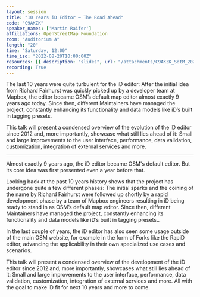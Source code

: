 ```yaml
---
layout: session
title: "10 Years iD Editor – The Road Ahead"
code: "C9AKZK"
speaker_names: ['Martin Raifer']
affiliations: OpenStreetMap Foundation
room: "Auditorium A"
length: "20"
time: "Saturday, 12:00"
time_iso: "2022-08-20T10:00:00Z"
resources: [{ description: "slides", url: "/attachments/C9AKZK_SotM_2022__10_Years_iD_Editor_OsLpL6t.pdf" }]
recording: True
---
```


The last 10 years were quite turbulent for the iD editor: After the initial idea from Richard Fairhurst was quickly picked up by a developer team at Mapbox, the editor became OSM’s default map editor almost exactly 9 years ago today. Since then, different Maintainers have managed the project, constantly enhancing its functionality and data models like iD’s built in tagging presets.

This talk will present a condensed overview of the evolution of the iD editor since 2012 and, more importantly, showcase what still lies ahead of it: Small and large improvements to the user interface, performance, data validation, customization, integration of external services and more.

<hr>

Almost exactly 9 years ago, the iD editor became OSM's default editor. But its core idea was first presented even a year before that.

Looking back at the past 10 years history shows that the project has undergone quite a few different phases: The initial sparks and the coining of the name by Richard Fairhurst were followed up shortly by a rapid development phase by a team of Mapbox engineers resulting in iD being ready to stand in as OSM’s default map editor. Since then, different Maintainers have managed the project, constantly enhancing its functionality and data models like iD’s built in tagging presets..

In the last couple of years, the iD editor has also seen some usage outside of the main OSM website, for example in the form of Forks like the RapiD editor, advancing the applicability in their own specialized use cases and scenarios.

This talk will present a condensed overview of the development of the iD editor since 2012 and, more importantly, showcases what still lies ahead of it: Small and large improvements to the user interface, performance, data validation, customization, integration of external services and more. All with the goal to make iD fit for next 10 years and more to come.

